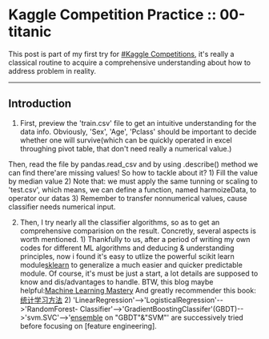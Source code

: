 # Kaggle Competition Practice :: 00-titanic

This post is part of my first try for [#Kaggle Competitions](https://www.kaggle.com/competitions), 
it's really a classical routine to acquire a comprehensive understanding about how to address problem in reality. 

---

## Introduction
1. First, preview the 'train.csv' file to get an intuitive understanding for the data info.
Obviously, 'Sex', 'Age', 'Pclass' should be important to decide whether one will survive(which 
can be quickly operated in excel throughing pivot table, that don't need really a numerical value.)

Then, read the file by pandas.read_csv and by using .describe() method we can find there'are missing
values! So how to tackle about it? 1) Fill the value by median value 2) Note that: we must apply the 
same tunning or scaling to 'test.csv', which means, we can define a function, named harmoizeData, to 
operator our datas 3) Remember to transfer nonnumerical values, cause classifier needs numerical input.

2. Then, I try nearly all the classifier algorithms, so as to get an comprehensive comparision on the 
result. Concretly, several aspects is worth mentioned. 1) Thankfully to us, after a period of writing 
my own codes for different ML algorithms and deducing & understanding principles, now i found it's easy 
to utlize the powerful scikit learn module[sklearn](http://scikit-learn.org/stable/index.html) to generalize
a much easier and quicker predictable module. Of course, it's must be just a start, a lot details are
supposed to know and dis/advantages to handle. BTW, this blog maybe helpful:[Machine Learning Mastery](http://machinelearningmastery.com/blog)   And greatly recommender this book:[统计学习方法](http://book.douban.com/subject/10590856/) 2) 'LinearRegression'-->'LogisticalRegression'-->'RandomForest-
Classifier'-->'GradientBoostingClassifer'(GBDT)-->'svm.SVC'-->'[ensemble](http://www.scholarpedia.org/article/Ensemble_learning)
on "GBDT"&"SVM"' are successively tried before focusing on [feature engineering].



